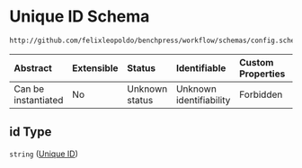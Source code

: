 # Unique ID Schema

```txt
http://github.com/felixleopoldo/benchpress/workflow/schemas/config.schema.json#/definitions/iid/properties/id
```



| Abstract            | Extensible | Status         | Identifiable            | Custom Properties | Additional Properties | Access Restrictions | Defined In                                                       |
| :------------------ | :--------- | :------------- | :---------------------- | :---------------- | :-------------------- | :------------------ | :--------------------------------------------------------------- |
| Can be instantiated | No         | Unknown status | Unknown identifiability | Forbidden         | Allowed               | none                | [config.schema.json*](config.schema.json "open original schema") |

## id Type

`string` ([Unique ID](config-definitions-standard-sampling-properties-unique-id.md))
